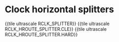 # Clock horizontal splitters

{{tile ultrascale RCLK_SPLITTER}}
{{tile ultrascale RCLK_HROUTE_SPLITTER.CLE}}
{{tile ultrascale RCLK_HROUTE_SPLITTER.HARD}}
